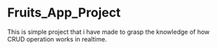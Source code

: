 # Fruits_App_Project
This is simple project that i have made to grasp the knowledge of how CRUD operation works in realtime.

